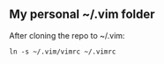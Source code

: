 My personal ~/.vim folder
--------------------------

After cloning the repo to ~/.vim:

    ln -s ~/.vim/vimrc ~/.vimrc
